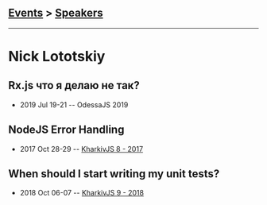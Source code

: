 ## [Events](../README.md) > [Speakers](../speakers.md)
---

# Nick Lototskiy

## Rx.js что я делаю не так?
- 2019 Jul 19-21 -- OdessaJS 2019    
## NodeJS Error Handling
- 2017 Oct 28-29 -- [KharkivJS 8 - 2017](https://www.youtube.com/watch?v=ytatJN8yYn4)    
## When should I start writing my unit tests?
- 2018 Oct 06-07 -- [KharkivJS 9 - 2018](https://www.youtube.com/watch?v=LpE4vuJnCcA)    

